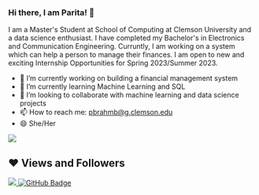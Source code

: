 ### Hi there, I am Parita! 👋

I am a Master's Student at School of Computing at Clemson University and a data science enthusiast. I have completed my Bachelor's in Electronics and Communication Engineering. Curruntly, I am working on a system which can help a person to manage their finances. I am open to new and exciting Internship Opportunities for Spring 2023/Summer 2023.

- 🔭 I’m currently working on building a financial management system
- 🌱 I’m currently learning Machine Learning and SQL
- 👯 I’m looking to collaborate with machine learning and data science projects
- 📫  How to reach me: pbrahmb@g.clemson.edu
- 😄 She/Her
 
<a href="https://github.com/paritabrahmbhatt/paritabrahmbhatt">
  <img align="center" src="https://github-readme-stats.vercel.app/api/top-langs/?username=paritabrahmbhatt&layout=compact&theme=material-palenight&title_color=ffffff" />
</a>

## ❤ Views and Followers
<a href="https://github.com/Meghna-DAS/github-profile-views-counter">
    <img src="https://komarev.com/ghpvc/?username=paritabrambhatt">
</a>
<a href="https://github.com/aayushbrahmbhatt?tab=followers"><img
        src="https://img.shields.io/github/followers/paritabrahmbhatt?label=Followers&style=social"
        alt="GitHub Badge"></a>
